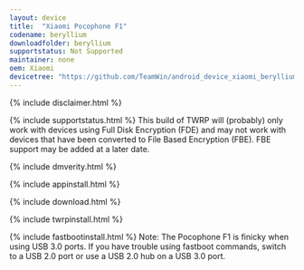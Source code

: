 ```yaml
---
layout: device
title:  "Xiaomi Pocophone F1"
codename: beryllium
downloadfolder: beryllium
supportstatus: Not Supported
maintainer: none
oem: Xiaomi
devicetree: "https://github.com/TeamWin/android_device_xiaomi_beryllium"
---
```


{% include disclaimer.html %}

{% include supportstatus.html %}
This build of TWRP will (probably) only work with devices using Full Disk Encryption (FDE) and may not work with devices that have been converted to File Based Encryption (FBE). FBE support may be added at a later date.

{% include dmverity.html %}

{% include appinstall.html %}

{% include download.html %}

{% include twrpinstall.html %}

{% include fastbootinstall.html %}
Note: The Pocophone F1 is finicky when using USB 3.0 ports. If you have trouble using fastboot commands, switch to a USB 2.0 port or use a USB 2.0 hub on a USB 3.0 port.
